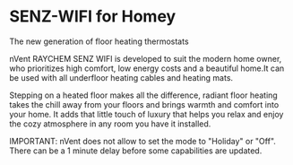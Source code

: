 # SENZ-WIFI for Homey

The new generation of floor heating thermostats

nVent RAYCHEM SENZ WIFI is developed to suit the modern home owner, who prioritizes high comfort, low energy costs and a beautiful home.It can be used with all underfloor heating cables and heating mats.

Stepping on a heated floor makes all the difference, radiant floor heating takes the chill away from your floors and brings warmth and comfort into your home. It adds that little touch of luxury that helps you relax and enjoy the cozy atmosphere in any room you have it installed.

IMPORTANT: nVent does not allow to set the mode to "Holiday" or "Off". There can be a 1 minute delay before some capabilities are updated.
